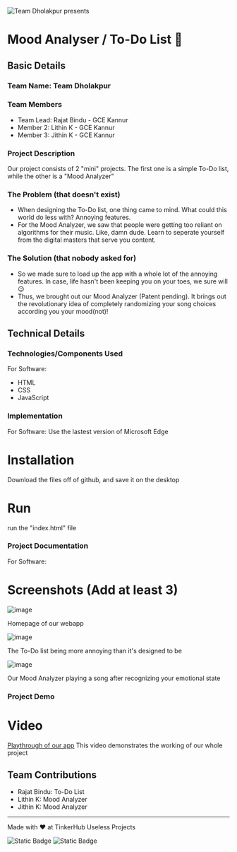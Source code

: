 ![Team Dholakpur presents](https://github.com/user-attachments/assets/7af6810d-28ae-47c2-9c0b-f85d8eec10af)
# Mood Analyser / To-Do List 🎯



## Basic Details
### Team Name: Team Dholakpur


### Team Members
- Team Lead: Rajat Bindu - GCE Kannur
- Member 2: Lithin K - GCE Kannur
- Member 3: Jithin K - GCE Kannur

### Project Description
Our project consists of 2 "mini" projects. The first one is a simple To-Do list, while the other is a "Mood Analyzer"
### The Problem (that doesn't exist)
- When designing the To-Do list, one thing came to mind. What could this world do less with? Annoying features.
- For the Mood Analyzer, we saw that people were getting too reliant on algorithms for their music. Like, damn dude. Learn to seperate yourself from the digital masters that serve you content.

### The Solution (that nobody asked for)
- So we made sure to load up the app with a whole lot of the annoying features. In case, life hasn't been keeping you on your toes, we sure will 😉
- Thus, we brought out our Mood Analyzer (Patent pending). It brings out the revolutionary idea of completely randomizing your song choices according you your mood(not)!

## Technical Details
### Technologies/Components Used
For Software:
- HTML
- CSS
- JavaScript

### Implementation
For Software: Use the lastest version of Microsoft Edge

# Installation
Download the files off of github, and save it on the desktop

# Run
run the "index.html" file

### Project Documentation
For Software:

# Screenshots (Add at least 3)
![image](https://github.com/user-attachments/assets/14e6bfa2-0505-48b0-a338-256646b7c88e)

Homepage of our webapp

![image](https://github.com/user-attachments/assets/e205394c-119a-4458-b585-b18365bf9f3a)

The To-Do list being more annoying than it's designed to be

![image](https://github.com/user-attachments/assets/139fc74b-5bbb-4f9b-a4f6-7d93c9665d0f)

Our Mood Analyzer playing a song after recognizing your emotional state

### Project Demo
# Video
[Playthrough of our app](https://drive.google.com/file/d/1FaFmZ-_ob94iM25QPnFtns-PNa78Ilo1/view?usp=sharing)
This video demonstrates the working of our whole project

## Team Contributions
- Rajat Bindu: To-Do List
- Lithin K: Mood Analyzer
- Jithin K: Mood Analyzer

---
Made with ❤️ at TinkerHub Useless Projects 

![Static Badge](https://img.shields.io/badge/TinkerHub-24?color=%23000000&link=https%3A%2F%2Fwww.tinkerhub.org%2F)
![Static Badge](https://img.shields.io/badge/UselessProject--24-24?link=https%3A%2F%2Fwww.tinkerhub.org%2Fevents%2FQ2Q1TQKX6Q%2FUseless%2520Projects)
